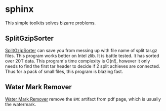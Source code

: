 # sphinx
This simple toolkits solves bizarre problems.

## SplitGzipSorter
[SplitGzipSorter](files/split_tar_gz_sorter.py) can save you from messing up with file name of split tar.gz files.
This program works better on Intel zlib. It is battle tested. It has sorted over 20T data. 
This program's time complexity is O(n!), however it only needs to find the first tar header to decide if 2 split achieves are connected.
Thus for a pack of small files, this program is blazing fast.

## Water Mark Remover
[Water Mark Remover](files/water_mark_remover.py) remove the `EMC` artifact from pdf page, which is usually the watermark.